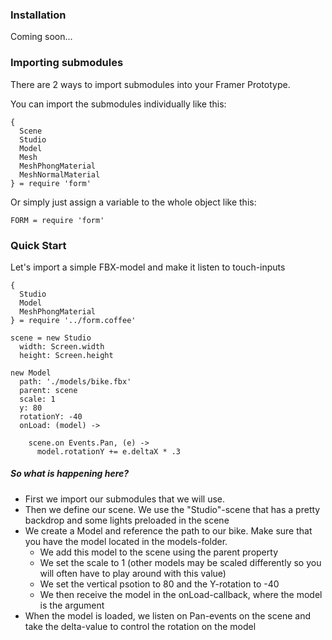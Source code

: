 ### Installation

Coming soon...

### Importing submodules

There are 2 ways to import submodules into your Framer Prototype.

You can import the submodules individually like this:
```
{
  Scene 
  Studio 
  Model 
  Mesh
  MeshPhongMaterial
  MeshNormalMaterial
} = require 'form'
```

Or simply just assign a variable to the whole object like this:

```
FORM = require 'form'
```

### Quick Start

Let's import a simple FBX-model and make it listen to touch-inputs

```
{
  Studio 
  Model 
  MeshPhongMaterial
} = require '../form.coffee'

scene = new Studio
  width: Screen.width
  height: Screen.height

new Model
  path: './models/bike.fbx'
  parent: scene
  scale: 1
  y: 80
  rotationY: -40
  onLoad: (model) ->

    scene.on Events.Pan, (e) ->
      model.rotationY += e.deltaX * .3
```

##### So what is happening here?
- First we import our submodules that we will use.
- Then we define our scene. We use the "Studio"-scene that has a pretty backdrop and some lights preloaded in the scene
- We create a Model and reference the path to our bike. Make sure that you have the model located in the models-folder.
  - We add this model to the scene using the parent property
  - We set the scale to 1 (other models may be scaled differently so you will often have to play around with this value)
  - We set the vertical psotion to 80 and the Y-rotation to -40
  - We then receive the model in the onLoad-callback, where the model is the argument
- When the model is loaded, we listen on Pan-events on the scene and take the delta-value to control the rotation on the model
